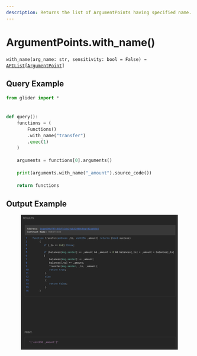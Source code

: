 ```yaml
---
description: Returns the list of ArgumentPoints having specified name.
---
```


# ArgumentPoints.with\_name()

`with_name(arg_name: str, sensitivity: bool = False) →` [`APIList`](../../iterables/apilist.md)`[`[`ArgumentPoint`](../argumentpoint.md)`]`

## Query Example

```python
from glider import *


def query():
    functions = (
        Functions()
        .with_name("transfer")
        .exec(1)
    )

    arguments = functions[0].arguments()

    print(arguments.with_name("_amount").source_code())

    return functions
```

## Output Example

<figure><img src="../../../.gitbook/assets/image (11) (1) (1) (1) (1).png" alt=""><figcaption></figcaption></figure>

